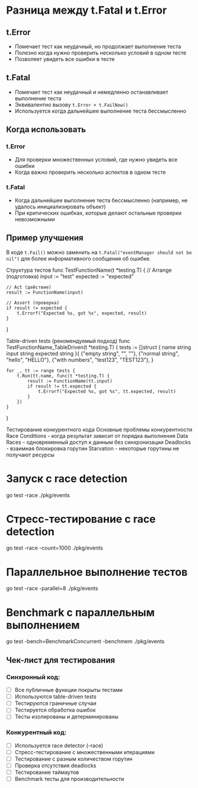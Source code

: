 # Разница между t.Fatal и t.Error

## t.Error
- Помечает тест как неудачный, но продолжает выполнение теста
- Полезно когда нужно проверить несколько условий в одном тесте
- Позволяет увидеть все ошибки в тесте

## t.Fatal  
- Помечает тест как неудачный и немедленно останавливает выполнение теста
- Эквивалентно вызову `t.Error + t.FailNow()`
- Используется когда дальнейшее выполнение теста бессмысленно

## Когда использовать

### t.Error
- Для проверки множественных условий, где нужно увидеть все ошибки
- Когда важно проверить несколько аспектов в одном тесте

### t.Fatal
- Когда дальнейшее выполнение теста бессмысленно (например, не удалось инициализировать объект)
- При критических ошибках, которые делают остальные проверки невозможными

## Пример улучшения
В коде `t.Fail()` можно заменить на `t.Fatal("eventManager should not be nil")` для более информативного сообщения об ошибке.


Структура тестов
func TestFunctionName(t *testing.T) {
    // Arrange (подготовка)
    input := "test"
    expected := "expected"
    
    // Act (действие)
    result := FunctionName(input)
    
    // Assert (проверка)
    if result != expected {
        t.Errorf("Expected %s, got %s", expected, result)
    }
}

Table-driven tests (рекомендуемый подход)
func TestFunctionName_TableDriven(t *testing.T) {
    tests := []struct {
        name     string
        input    string
        expected string
    }{
        {"empty string", "", ""},
        {"normal string", "hello", "HELLO"},
        {"with numbers", "test123", "TEST123"},
    }
    
    for _, tt := range tests {
        t.Run(tt.name, func(t *testing.T) {
            result := FunctionName(tt.input)
            if result != tt.expected {
                t.Errorf("Expected %s, got %s", tt.expected, result)
            }
        })
    }
}

Тестирование конкурентного кода
Основные проблемы конкурентности
Race Conditions - когда результат зависит от порядка выполнения
Data Races - одновременный доступ к данным без синхронизации
Deadlocks - взаимная блокировка горутин
Starvation - некоторые горутины не получают ресурсы

# Запуск с race detection
go test -race ./pkg/events

# Стресс-тестирование с race detection
go test -race -count=1000 ./pkg/events

# Параллельное выполнение тестов
go test -race -parallel=8 ./pkg/events

# Benchmark с параллельным выполнением
go test -bench=BenchmarkConcurrent -benchmem ./pkg/events

## Чек-лист для тестирования

### Синхронный код:
- [ ] Все публичные функции покрыты тестами
- [ ] Используются table-driven tests
- [ ] Тестируются граничные случаи
- [ ] Тестируется обработка ошибок
- [ ] Тесты изолированы и детерминированы

### Конкурентный код:
- [ ] Используется race detector (-race)
- [ ] Стресс-тестирование с множественными итерациями
- [ ] Тестирование с разным количеством горутин
- [ ] Проверка отсутствия deadlocks
- [ ] Тестирование таймаутов
- [ ] Benchmark тесты для производительности
